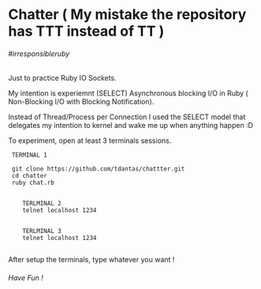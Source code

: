 # Chatter ( My mistake the repository has TTT instead of TT )
###### #irresponsibleruby

Just to practice Ruby IO Sockets.  

My intention is experiemnt (SELECT) Asynchronous blocking I/O in Ruby ( Non-Blocking I/O with Blocking Notification).

Instead of Thread/Process per Connection I used the SELECT model that delegates my intention to kernel and wake me up when anything happen :D

To experiment, open at least 3 terminals sessions.

````
 TERMINAL 1
 
 git clone https://github.com/tdantas/chattter.git
 cd chatter
 ruby chat.rb
 
```` 

````
	TERLMINAL 2
	telnet localhost 1234 
 
```` 


````
	TERLMINAL 3
	telnet localhost 1234 
 
```` 


After setup the terminals, type whatever you want ! 

###### Have Fun !

